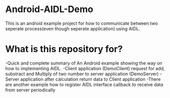 # Android-AIDL-Demo
This is an android example project for how to communicate between two seperate process(even though seperate application) using AIDL.

# What is this repository for?
-Quick and complete summary of An Android example showing the way on how to implementing AIDL.
-Client application (DemoClient) request for add, substract and Multiply of two number to server application (DemoServer)
-Server application after calculation return data to Client application
-There are another example how to register AIDL interface callback to receive data from server periodically  

